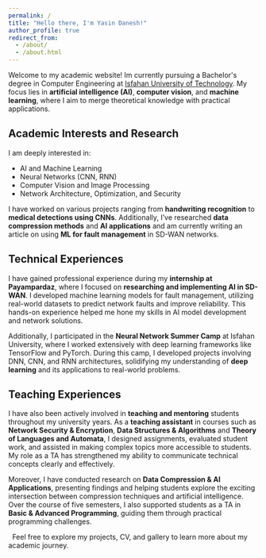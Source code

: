 ```yaml
---
permalink: /
title: "Hello there, I'm Yasin Danesh!"
author_profile: true
redirect_from: 
  - /about/
  - /about.html
---
```


Welcome to my academic website! Im currently pursuing a Bachelor's degree in Computer Engineering at [Isfahan University of Technology](https://www.iut.ac.ir). My focus lies in **artificial intelligence (AI)**, **computer vision**, and **machine learning**, where I aim to merge theoretical knowledge with practical applications.

## Academic Interests and Research

I am deeply interested in:

- AI and Machine Learning
- Neural Networks (CNN, RNN)
- Computer Vision and Image Processing
- Network Architecture, Optimization, and Security

I have worked on various projects ranging from **handwriting recognition** to **medical detections using CNNs**. Additionally, I’ve researched **data compression methods** and **AI applications** and am currently writing an article on using **ML for fault management** in SD-WAN networks.

## Technical Experiences

I have gained professional experience during my **internship at Payampardaz**, where I focused on **researching and implementing AI in SD-WAN**. I developed machine learning models for fault management, utilizing real-world datasets to predict network faults and improve reliability. This hands-on experience helped me hone my skills in AI model development and network solutions.

Additionally, I participated in the **Neural Network Summer Camp** at Isfahan University, where I worked extensively with deep learning frameworks like TensorFlow and PyTorch. During this camp, I developed projects involving DNN, CNN, and RNN architectures, solidifying my understanding of **deep learning** and its applications to real-world problems.

## Teaching Experiences

I have also been actively involved in **teaching and mentoring** students throughout my university years. As a **teaching assistant** in courses such as **Network Security & Encryption**, **Data Structures & Algorithms** and **Theory of Languages and Automata**, I designed assignments, evaluated student work, and assisted in making complex topics more accessible to students. My role as a TA has strengthened my ability to communicate technical concepts clearly and effectively.

Moreover, I have conducted research on **Data Compression & AI Applications**, presenting findings and helping students explore the exciting intersection between compression techniques and artificial intelligence. Over the course of five semesters, I also supported students as a TA in **Basic & Advanced Programming**, guiding them through practical programming challenges.

&nbsp;
Feel free to explore my projects, CV, and gallery to learn more about my academic journey.
